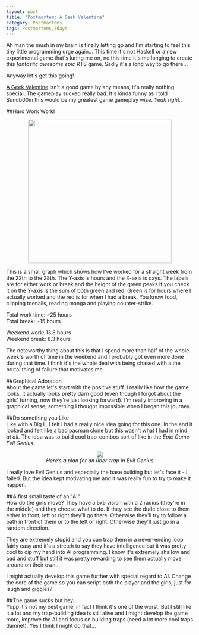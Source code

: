 ```yaml
---
layout: post
title: "Postmortem: A Geek Valentine"
category: Postmortems
tags: Postmortems,7days
---
```


Ah man the mush in my brain is finally letting go and I'm starting to feel this tiny little programming urge again... This time it's not Haskell or a new experimental game that's luring me on, no this time it's me longing to create this *fantastic awesome epic* RTS game. Sadly it's a long way to go there...

Anyway let's get this going!

[A Geek Valentine](http://madeoftree.net/blog/a_geek_valentine) isn't a good game by any means, it's really nothing special. The gameplay sucked really bad. It's kinda funny as I told Sundb00m this would be my greatest game gameplay wise. *Yeah right..*

##Hard Work Work!   
<center><a href="http://madeoftree.net/media/images/geek_workload.png"><img src="http://madeoftree.net/media/images/geek_workload.png" height="386" width="""500"></a></center>

This is a small graph which shows how I've worked for a straight week from the 22th to the 28th. The Y-axis is hours and the X-axis is days. The labels are for either work or break and the height of the green peaks if you check it on the Y-axis is the sum of both green and red. Green is for hours where I actually worked and the red is for when I had a break. You know food, clipping toenails, reading manga and playing counter-strike.

Total work time: ~25 hours   
Total break: ~15 hours

Weekend work: 13.8 hours   
Weekend break: 8.3 hours

The noteworthy thing about this is that I spend more than half of the whole week's worth of time in the weekend and I probably got even more done during that time. I think it's the whole deal with being chased with a the brutal thing of failure that motivates me.

##Graphical Adoration   
About the game let's start with the positive stuff. I really like how the game looks, it actually looks pretty darn good (even though I forgot about the girls' turning, now they're just looking forward). I'm really improving in a graphical sense, something I thought impossible when I began this journey.

##Do something you Like   
Like with a Big L. I felt I had a really nice idea going for this one. In the end it looked and felt like a bad pacman clone but this wasn't what I had in mind *at all*. The idea was to build cool trap-combos sort of like in the *Epic Game Evil Genius*.

<center>
    <img src='http://wiki.n1nj4.com/images/a/a3/Ubertrap1.jpg' /><br />
    <em>Here&#8217;s a plan for an über-trap in Evil Genius</em>
</center>

I really love Evil Genius and especially the base building but let's face it - I failed. But the idea kept motivating me and it was really fun to try to make it happen.

##A first small taste of an "AI"   
How do the girls move? They have a 5x5 vision with a 2 radius (they're in the middle) and they choose what to do. If they see the dude close to them either in front, left or right they'll go there. Otherwise they'll try to follow a path in front of them or to the left or right. Otherwise they'll just go in a random direction.

They are extremely stupid and you can trap them in a never-ending loop fairly easy and it's a stretch to say they have intelligence but it was pretty cool to dip my hand into AI programming. I know it's extremely shallow and bad and stuff but still it was pretty rewarding to see them actually move around on their own...

I might actually develop this game further with special regard to AI. Change the core of the game so you can script both the player and the girls, just for laugh and giggles?

##The game sucks but hey...   
Yupp it's not my best game, in fact I think it's one of the worst. But I still like it a lot and my trap-building idea is still alive and I might develop the game more, improve the AI and focus on building traps (need a lot more cool traps damnet). Yes I think I might do that...


